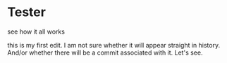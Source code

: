 # Tester
see how it all works


this is my first edit. I am not sure whether it will appear straight in history. And/or whether there will be a commit associated with it.
Let's see.
